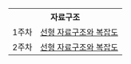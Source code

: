 <table>
<tr><th colspan="2">자료구조</th></tr>
<tr><td rowspan="1">1주차</td><td><a href = "https://blog.naver.com/wocjf0513/223163830534">선형 자료구조와 복잡도</a></td></tr>
<tr><td rowspan="1">2주차</td><td><a href = "https://blog.naver.com/wocjf0513/223163830534">선형 자료구조와 복잡도</a></td></tr>
  
</table>
